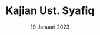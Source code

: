 ---
title: Kajian Ust. Syafiq
subtitle: 19 Januari 2023
alt: Kajian Ust. Syafiq
bgimg: "/uploads/ust-syafiq.jpg"
position: 5
---